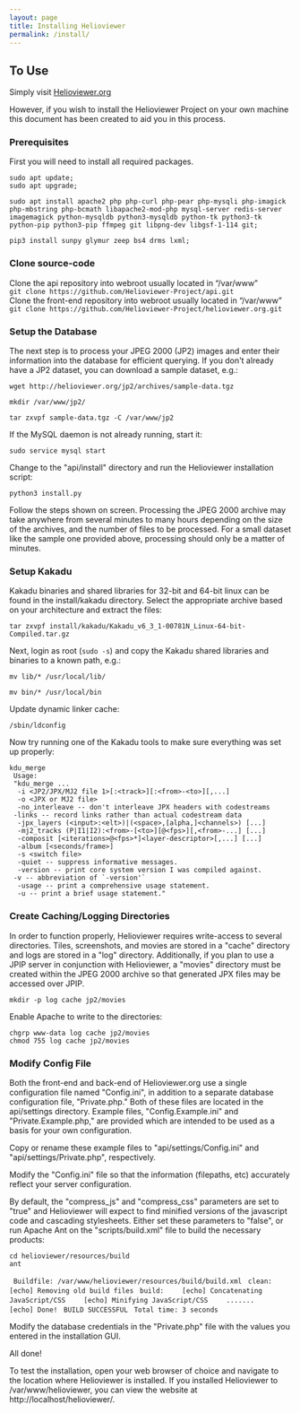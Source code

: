 ```yaml
---
layout: page
title: Installing Helioviewer
permalink: /install/
---
```


## To Use

Simply visit [Helioviewer.org](https://helioviewer.org)

However, if you wish to install the Helioviewer Project on your own machine this document has been created to aid you in this process.

### Prerequisites

First you will need to install all required packages.

`sudo apt update;`  
`sudo apt upgrade;`  

`sudo apt install apache2 php php-curl php-pear php-mysqli php-imagick php-mbstring php-bcmath libapache2-mod-php mysql-server redis-server imagemagick python-mysqldb python3-mysqldb python-tk python3-tk python-pip python3-pip ffmpeg git libpng-dev libgsf-1-114 git;`  

`pip3 install sunpy glymur zeep bs4 drms lxml;`  

### Clone source-code

Clone the api repository into webroot usually located in “/var/www”  
`git clone https://github.com/Helioviewer-Project/api.git`  
Clone the front-end repository into webroot usually located in “/var/www”  
`git clone https://github.com/Helioviewer-Project/helioviewer.org.git`  


### Setup the Database

The next step is to process your JPEG 2000 (JP2) images and enter their information into the database for efficient querying.
If you don't already have a JP2 dataset, you can download a sample dataset, e.g.:

`wget http://helioviewer.org/jp2/archives/sample-data.tgz`

`mkdir /var/www/jp2/`

`tar zxvpf sample-data.tgz -C /var/www/jp2`

If the MySQL daemon is not already running, start it:

`sudo service mysql start`

Change to the "api/install" directory and run the Helioviewer installation script:

`python3 install.py`  

Follow the steps shown on screen. Processing the JPEG 2000 archive may take anywhere from several minutes to many hours depending on the size of the archives, and the number of files to be processed. For a small dataset like the sample one provided above, processing should only be a matter of minutes. 

###  Setup Kakadu

Kakadu binaries and shared libraries for 32-bit and 64-bit linux can be found in the install/kakadu directory. Select the appropriate archive based on your architecture and extract the files:

`tar zxvpf install/kakadu/Kakadu_v6_3_1-00781N_Linux-64-bit-Compiled.tar.gz`  

Next, login as root (`sudo -s`) and copy the Kakadu shared libraries and binaries to a known path, e.g.:

`mv lib/* /usr/local/lib/`

`mv bin/* /usr/local/bin`  

Update dynamic linker cache:

`/sbin/ldconfig`

Now try running one of the Kakadu tools to make sure everything was set up properly:

`kdu_merge`  
` Usage:`  
` "kdu_merge ...`  
`  -i <JP2/JPX/MJ2 file 1>[:<track>][:<from>-<to>][,...]`  
`  -o <JPX or MJ2 file>`  
`  -no_interleave -- don't interleave JPX headers with codestreams`  
` -links -- record links rather than actual codestream data`  
`  -jpx_layers (<input>:<elt>)|(<space>,[alpha,]<channels>) [...]`  
`  -mj2_tracks (P|I1|I2):<from>-[<to>][@<fps>][,<from>-...] [...]`  
`  -composit [<iterations>@<fps>*]<layer-descriptor>[,...] [...]`  
`  -album [<seconds/frame>]`  
`  -s <switch file>`  
`  -quiet -- suppress informative messages.`  
`  -version -- print core system version I was compiled against.`  
``  -v -- abbreviation of `-version'` ``  
`  -usage -- print a comprehensive usage statement.`  
`  -u -- print a brief usage statement."`  

### Create Caching/Logging Directories

In order to function properly, Helioviewer requires write-access to several directories. Tiles, screenshots, and movies are stored in a "cache" directory and logs are stored in a "log" directory. Additionally, if you plan to use a JPIP server in conjunction with Helioviewer, a "movies" directory must be created within the JPEG 2000 archive so that generated JPX files may be accessed over JPIP.

`mkdir -p log cache jp2/movies`

Enable Apache to write to the directories:

`chgrp www-data log cache jp2/movies`  
`chmod 755 log cache jp2/movies`

### Modify Config File

Both the front-end and back-end of Helioviewer.org use a single configuration file named "Config.ini", in addition to a separate database configuration file, "Private.php." Both of these files are located in the api/settings directory. Example files, "Config.Example.ini" and "Private.Example.php," are provided which are intended to be used as a basis for your own configuration.

Copy or rename these example files to "api/settings/Config.ini" and "api/settings/Private.php", respectively.

Modify the "Config.ini" file so that the information (filepaths, etc) accurately reflect your server configuration.

By default, the "compress_js" and "compress_css" parameters are set to "true" and Helioviewer will expect to find minified versions of the javascript code and cascading stylesheets. Either set these parameters to "false", or run Apache Ant on the "scripts/build.xml" file to build the necessary products:

`cd helioviewer/resources/build`  
`ant`  

` Buildfile: /var/www/helioviewer/resources/build/build.xml`
` clean:`
`    [echo] Removing old build files`
` build:`
`    [echo] Concatenating JavaScript/CSS`
`    [echo] Minifying JavaScript/CSS`
`    .......`
`    [echo] Done!`
` BUILD SUCCESSFUL`
` Total time: 3 seconds`

Modify the database credentials in the "Private.php" file with the values you entered in the installation GUI.


All done!


To test the installation, open your web browser of choice and navigate to the location where Helioviewer is installed. If you installed Helioviewer to /var/www/helioviewer, you can view the website at http://localhost/helioviewer/. 
